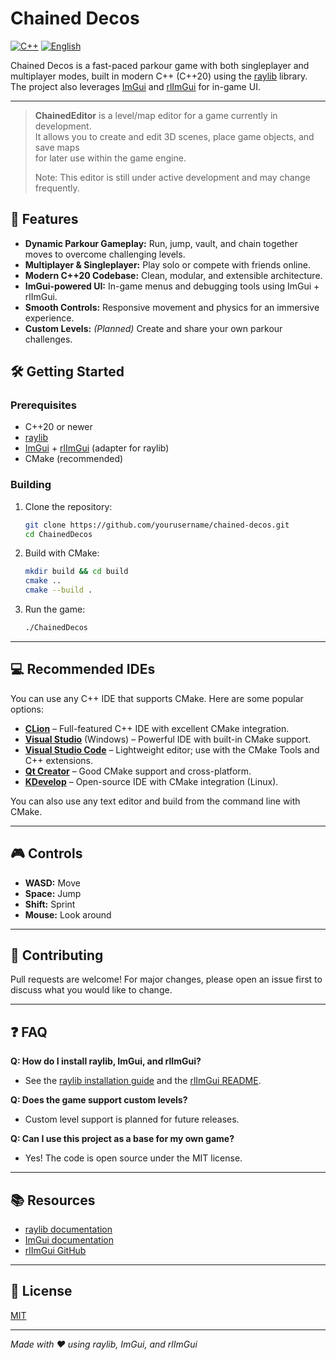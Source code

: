 # Chained Decos

[![C++](https://img.shields.io/badge/language-C%2B%2B20-blue?logo=c%2B%2B&logoColor=white)](https://isocpp.org/) [![English](https://img.shields.io/badge/lang-English-blue?logo=github)](README.md) 

Chained Decos is a fast-paced parkour game with both singleplayer and multiplayer modes, built in modern C++ (C++20) using the [raylib](https://www.raylib.com/) library. The project also leverages [ImGui](https://github.com/ocornut/imgui) and [rlImGui](https://github.com/raylib-extras/rlImGui) for in-game UI.

---

>**ChainedEditor** is a level/map editor for a game currently in development.  
> It allows you to create and edit 3D scenes, place game objects, and save maps  
> for later use within the game engine.
>
> Note: This editor is still under active development and may change frequently.

## 🚀 Features
- **Dynamic Parkour Gameplay:** Run, jump, vault, and chain together moves to overcome challenging levels.
- **Multiplayer & Singleplayer:** Play solo or compete with friends online.
- **Modern C++20 Codebase:** Clean, modular, and extensible architecture.
- **ImGui-powered UI:** In-game menus and debugging tools using ImGui + rlImGui.
- **Smooth Controls:** Responsive movement and physics for an immersive experience.
- **Custom Levels:** *(Planned)* Create and share your own parkour challenges.


## 🛠️ Getting Started

### Prerequisites
- C++20 or newer
- [raylib](https://www.raylib.com/)
- [ImGui](https://github.com/ocornut/imgui) + [rlImGui](https://github.com/raylib-extras/rlImGui) (adapter for raylib)
- CMake (recommended)

### Building
1. Clone the repository:
   ```bash
   git clone https://github.com/yourusername/chained-decos.git
   cd ChainedDecos
   ```
2. Build with CMake:
   ```bash
   mkdir build && cd build
   cmake ..
   cmake --build .
   ```
3. Run the game:
   ```bash
   ./ChainedDecos
   ```

---

## 💻 Recommended IDEs

You can use any C++ IDE that supports CMake. Here are some popular options:

- [**CLion**](https://www.jetbrains.com/clion/) – Full-featured C++ IDE with excellent CMake integration.
- [**Visual Studio**](https://visualstudio.microsoft.com/) (Windows) – Powerful IDE with built-in CMake support.
- [**Visual Studio Code**](https://code.visualstudio.com/) – Lightweight editor; use with the CMake Tools and C++ extensions.
- [**Qt Creator**](https://www.qt.io/product/development-tools) – Good CMake support and cross-platform.
- [**KDevelop**](https://www.kdevelop.org/) – Open-source IDE with CMake integration (Linux).

You can also use any text editor and build from the command line with CMake.

---

## 🎮 Controls
- **WASD:** Move
- **Space:** Jump
- **Shift:** Sprint
- **Mouse:** Look around

---

## 🤝 Contributing
Pull requests are welcome! For major changes, please open an issue first to discuss what you would like to change.

---

## ❓ FAQ
**Q: How do I install raylib, ImGui, and rlImGui?**
- See the [raylib installation guide](https://github.com/raysan5/raylib/wiki/Working-on-GNU-Linux) and the [rlImGui README](https://github.com/raylib-extras/rlImGui#installation).

**Q: Does the game support custom levels?**
- Custom level support is planned for future releases.

**Q: Can I use this project as a base for my own game?**
- Yes! The code is open source under the MIT license.

---

## 📚 Resources
- [raylib documentation](https://www.raylib.com/cheatsheet/cheatsheet.html)
- [ImGui documentation](https://github.com/ocornut/imgui/wiki)
- [rlImGui GitHub](https://github.com/raylib-extras/rlImGui)

---

## 📝 License
[MIT](LICENSE)

---
*Made with ❤️ using raylib, ImGui, and rlImGui*
